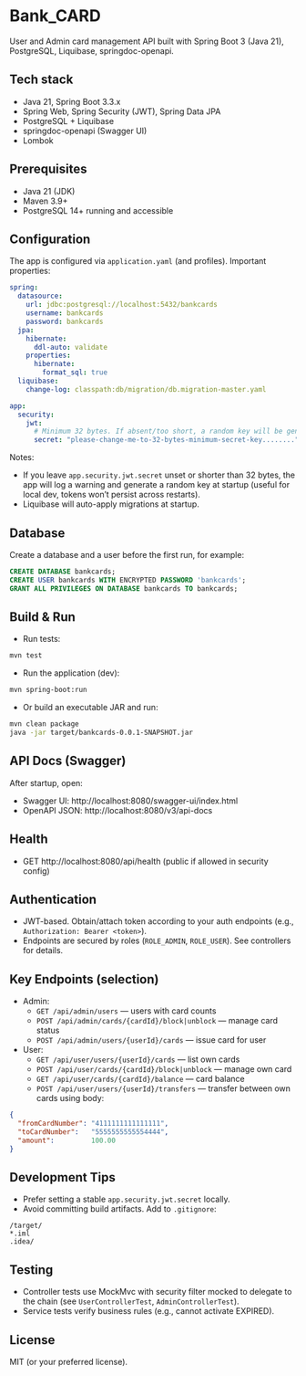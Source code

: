 # Bank_CARD

User and Admin card management API built with Spring Boot 3 (Java 21), PostgreSQL, Liquibase, springdoc-openapi.

## Tech stack
- Java 21, Spring Boot 3.3.x
- Spring Web, Spring Security (JWT), Spring Data JPA
- PostgreSQL + Liquibase
- springdoc-openapi (Swagger UI)
- Lombok

## Prerequisites
- Java 21 (JDK)
- Maven 3.9+
- PostgreSQL 14+ running and accessible

## Configuration
The app is configured via `application.yaml` (and profiles). Important properties:

```yaml
spring:
  datasource:
    url: jdbc:postgresql://localhost:5432/bankcards
    username: bankcards
    password: bankcards
  jpa:
    hibernate:
      ddl-auto: validate
    properties:
      hibernate:
        format_sql: true
  liquibase:
    change-log: classpath:db/migration/db.migration-master.yaml

app:
  security:
    jwt:
      # Minimum 32 bytes. If absent/too short, a random key will be generated at runtime (tokens become ephemeral).
      secret: "please-change-me-to-32-bytes-minimum-secret-key........"
```

Notes:
- If you leave `app.security.jwt.secret` unset or shorter than 32 bytes, the app will log a warning and generate a random key at startup (useful for local dev, tokens won’t persist across restarts).
- Liquibase will auto-apply migrations at startup.

## Database
Create a database and a user before the first run, for example:

```sql
CREATE DATABASE bankcards;
CREATE USER bankcards WITH ENCRYPTED PASSWORD 'bankcards';
GRANT ALL PRIVILEGES ON DATABASE bankcards TO bankcards;
```

## Build & Run
- Run tests:

```bash
mvn test
```

- Run the application (dev):

```bash
mvn spring-boot:run
```

- Or build an executable JAR and run:

```bash
mvn clean package
java -jar target/bankcards-0.0.1-SNAPSHOT.jar
```

## API Docs (Swagger)
After startup, open:
- Swagger UI: http://localhost:8080/swagger-ui/index.html
- OpenAPI JSON: http://localhost:8080/v3/api-docs

## Health
- GET http://localhost:8080/api/health (public if allowed in security config)

## Authentication
- JWT-based. Obtain/attach token according to your auth endpoints (e.g., `Authorization: Bearer <token>`).
- Endpoints are secured by roles (`ROLE_ADMIN`, `ROLE_USER`). See controllers for details.

## Key Endpoints (selection)
- Admin:
  - `GET /api/admin/users` — users with card counts
  - `POST /api/admin/cards/{cardId}/block|unblock` — manage card status
  - `POST /api/admin/users/{userId}/cards` — issue card for user
- User:
  - `GET /api/user/users/{userId}/cards` — list own cards
  - `POST /api/user/cards/{cardId}/block|unblock` — manage own card
  - `GET /api/user/cards/{cardId}/balance` — card balance
  - `POST /api/user/users/{userId}/transfers` — transfer between own cards using body:

```json
{
  "fromCardNumber": "4111111111111111",
  "toCardNumber":   "5555555555554444",
  "amount":         100.00
}
```

## Development Tips
- Prefer setting a stable `app.security.jwt.secret` locally.
- Avoid committing build artifacts. Add to `.gitignore`:

```
/target/
*.iml
.idea/
```

## Testing
- Controller tests use MockMvc with security filter mocked to delegate to the chain (see `UserControllerTest`, `AdminControllerTest`).
- Service tests verify business rules (e.g., cannot activate EXPIRED).

## License
MIT (or your preferred license).
